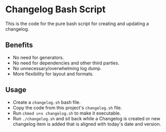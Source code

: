 # Changelog Bash Script

This is the code for the pure bash script for creating and updating a changelog.

## Benefits 
- No need for generators.
- No need for dependencies and other third parties.
- No unnecessary/overwhelming log dump.
- More flexibility for layout and formats.

## Usage
- Create a `changelog.sh` bash file.
- Copy the code from this project's `changelog.sh` file.
- Run `chmod u+x changelog.sh` to make it executable.
- Run `./changelog.sh` and sit back while a Changelog is created or new changelog item is added that is aligned with today's date and version.